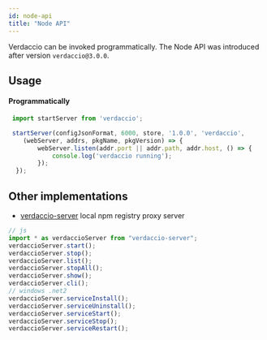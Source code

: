 ```yaml
---
id: node-api
title: "Node API"
---
```


Verdaccio can be invoked programmatically. The Node API was introduced after version `verdaccio@3.0.0`.

## Usage

#### Programmatically

```js
 import startServer from 'verdaccio';

 startServer(configJsonFormat, 6000, store, '1.0.0', 'verdaccio',
    (webServer, addrs, pkgName, pkgVersion) => {
		webServer.listen(addr.port || addr.path, addr.host, () => {
			console.log('verdaccio running');
		});
  });
```

## Other implementations

* [verdaccio-server](https://github.com/boringame/verdaccio-server) local npm registry proxy server

```js
// js
import * as verdaccioServer from "verdaccio-server";
verdaccioServer.start();
verdaccioServer.stop();
verdaccioServer.list();
verdaccioServer.stopAll();
verdaccioServer.show();
verdaccioServer.cli();
// windows .net2
verdaccioServer.serviceInstall();
verdaccioServer.serviceUninstall();
verdaccioServer.serviceStart();
verdaccioServer.serviceStop();
verdaccioServer.serviceRestart();
```
